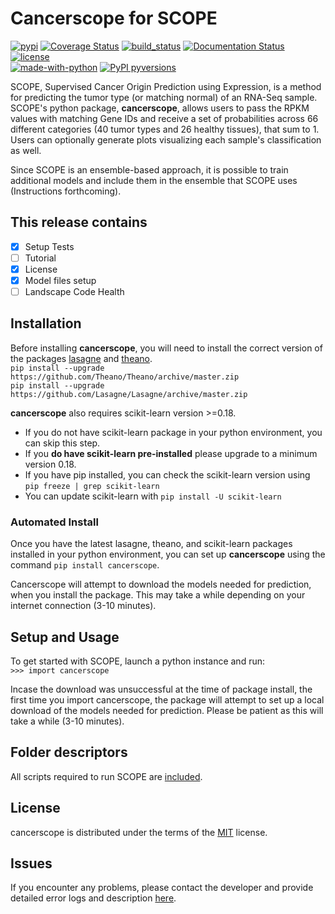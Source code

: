 # Cancerscope for SCOPE
[![pypi](https://badge.fury.io/py/cancerscope.svg)](https://pypi.python.org/pypi/cancerscope)
[![Coverage Status](https://coveralls.io/repos/github/jasgrewal/cancerscope/badge.svg?branch=master)](https://coveralls.io/github/jasgrewal/cancerscope?branch=master)
[![build_status](https://travis-ci.org/jasgrewal/cancerscope.svg?branch=master)](https://travis-ci.org/jasgrewal/cancerscope)
[![Documentation Status](https://readthedocs.org/projects/cancerscope/badge/?version=latest)](http://cancerscope.readthedocs.io/?badge=latest)
[![license](https://img.shields.io/badge/License-MIT-yellow.svg)](https://opensource.org/licenses/MIT)    
[![made-with-python](https://img.shields.io/badge/Made%20with-Python-1f425f.svg)](https://www.python.org/)
[![PyPI pyversions](https://img.shields.io/pypi/pyversions/ansicolortags.svg)](https://pypi.python.org/pypi/ansicolortags/)
 

SCOPE, Supervised Cancer Origin Prediction using Expression, is a method for predicting the tumor type (or matching normal) of an RNA-Seq sample.  
SCOPE's python package, **cancerscope**, allows users to pass the RPKM values with matching Gene IDs and receive a set of probabilities across 66 different categories (40 tumor types and 26 healthy tissues), that sum to 1. Users can optionally generate plots visualizing each sample's classification as well.  
 
Since SCOPE is an ensemble-based approach, it is possible to train additional models and include them in the ensemble that SCOPE uses (Instructions forthcoming).  

## This release contains   
- [x] Setup Tests    
- [ ] Tutorial   
- [x] License   
- [x] Model files setup   
- [ ] Landscape Code Health

## Installation   
Before installing **cancerscope**, you will need to install the correct version of the packages [lasagne](https://lasagne.readthedocs.io/en/latest/) and [theano](https://pypi.org/project/Theano/).  
`pip install --upgrade https://github.com/Theano/Theano/archive/master.zip`  
`pip install --upgrade https://github.com/Lasagne/Lasagne/archive/master.zip`  

**cancerscope** also requires scikit-learn version >=0.18.  
- If you do not have scikit-learn package in your python environment, you can skip this step.  
- If you **do have scikit-learn pre-installed** please upgrade to a minimum version 0.18.   
- If you have pip installed, you can check the scikit-learn version using `pip freeze | grep scikit-learn`  
- You can update scikit-learn with `pip install -U scikit-learn`  

 
### Automated Install   
Once you have the latest lasagne, theano, and scikit-learn packages installed in your python environment, you can set up **cancerscope** using the command `pip install cancerscope`.  

Cancerscope will attempt to download the models needed for prediction, when you install the package. This may take a while depending on your internet connection (3-10 minutes).  

## Setup and Usage  
To get started with SCOPE, launch a python instance and run:  
`>>> import cancerscope`  

Incase the download was unsuccessful at the time of package install, the first time you import cancerscope, the package will attempt to set up a local download of the models needed for prediction. Please be patient as this will take a while (3-10 minutes).   

## Folder descriptors  
All scripts required to run SCOPE are [included](cancerscope).

## License  
cancerscope is distributed under the terms of the [MIT](https://opensource.org/licenses/MIT) license.  

## Issues  
If you encounter any problems, please contact the developer and provide detailed error logs and description [here](https://github.com/jasgrewal/cancerscope/issues).  


